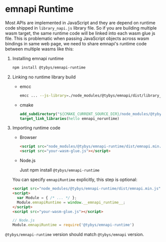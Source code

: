 # emnapi Runtime

Most APIs are implemented in JavaScript and they are depend on runtime code shipped in `library_napi.js` library file. So if you are building multiple wasm target, the same runtime code will be linked into each wasm glue js file. This is problematic when passing JavaScript objects across wasm bindings in same web page, we need to share emnapi's runtime code between multiple wasms like this:

1. Installing emnapi runtime

    ```bash
    npm install @tybys/emnapi-runtime
    ```

2. Linking no runtime library build

    - emcc

      ```bash
      emcc ... --js-library=./node_modules/@tybys/emnapi/dist/library_napi_no_runtime.js
      ```

    - cmake

      ```cmake
      add_subdirectory("${CMAKE_CURRENT_SOURCE_DIR}/node_modules/@tybys/emnapi")
      target_link_libraries(hello emnapi_noruntime)
      ```

3. Importing runtime code

    - Browser

        ```html
        <script src="node_modules/@tybys/emnapi-runtime/dist/emnapi.min.js"></script>
        <script src="your-wasm-glue.js"></script>
        ```
    
    - Node.js

        Just npm install `@tybys/emnapi-runtime` 

    You can specify `emnapiRuntime` explicitly, this step is optional:

    ```html
    <script src="node_modules/@tybys/emnapi-runtime/dist/emnapi.min.js"></script>
    <script>
      var Module = { /* ... */ };
      Module.emnapiRuntime = window.__emnapi_runtime__;
    </script>
    <script src="your-wasm-glue.js"></script>
    ```

    ```js
    // Node.js
    Module.emnapiRuntime = require('@tybys/emnapi-runtime')
    ```

`@tybys/emnapi-runtime` version should match `@tybys/emnapi` version.

